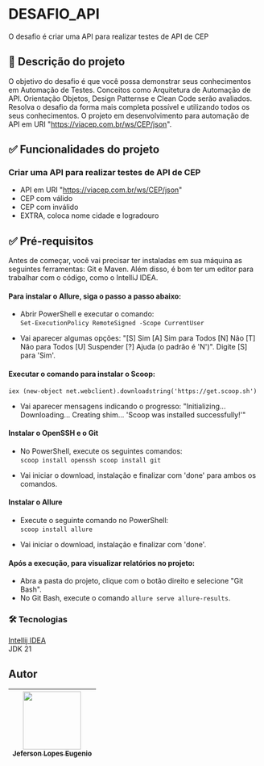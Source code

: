 # DESAFIO_API
O desafio é criar uma API para realizar testes de API de CEP
## 📄 Descrição do projeto
O objetivo do desafio é que você possa demonstrar seus conhecimentos em Automação de Testes.
Conceitos como Arquitetura de Automação de API. Orientação Objetos, Design Patternse e Clean Code serão avaliados.
Resolva o desafio da forma mais completa possível e utilizando todos os seus conhecimentos. O projeto em desenvolvimento para automação de API em URI "https://viacep.com.br/ws/CEP/json".
## ✅ Funcionalidades do projeto
### Criar uma API para realizar testes de API de CEP
* API em URI "https://viacep.com.br/ws/CEP/json"
* CEP com válido 
* CEP com inválido 
* EXTRA, coloca nome cidade e logradouro
## ✅ Pré-requisitos
Antes de começar, você vai precisar ter instaladas em sua máquina as seguintes ferramentas: Git e Maven.
Além disso, é bom ter um editor para trabalhar com o código, como o IntelliJ IDEA.

#### Para instalar o Allure, siga o passo a passo abaixo:
* Abrir PowerShell e executar o comando: <br>
``` Set-ExecutionPolicy RemoteSigned -Scope CurrentUser ``` <br>
- Vai aparecer algumas opções: "[S] Sim [A] Sim para Todos [N] Não [T] Não para Todos [U] Suspender [?] Ajuda (o padrão é 'N')". Digite [S] para 'Sim'. <br>
#### Executar o comando para instalar o Scoop: 
`` iex (new-object net.webclient).downloadstring('https://get.scoop.sh') `` <br>
- Vai aparecer mensagens indicando o progresso: "Initializing... Downloading... Creating shim... 'Scoop was installed successfully!'" <br>
#### Instalar o OpenSSH e o Git
* No PowerShell, execute os seguintes comandos: <br>
`` scoop install openssh
scoop install git `` <br>
- Vai iniciar o download, instalação e finalizar com 'done' para ambos os comandos. <br>
#### Instalar o Allure
* Execute o seguinte comando no PowerShell: <br>
`` scoop install allure ``
- Vai iniciar o download, instalação e finalizar com 'done'.
#### Após a execução, para visualizar relatórios no projeto:
* Abra a pasta do projeto, clique com o botão direito e selecione "Git Bash".
* No Git Bash, execute o comando ``allure serve allure-results``.
### 🛠 Tecnologias
[Intellij IDEA](https://www.jetbrains.com/pt-br/idea/) <br>
JDK 21
## Autor
| [<img src="https://avatars.githubusercontent.com/u/122066021?v=4" width=115><br><sub>Jeferson Lopes Eugenio</sub>](https://github.com/JefersonEuenio) |
| :---: |